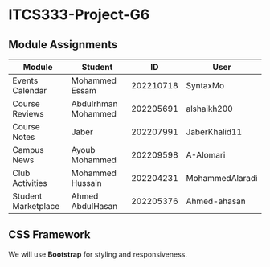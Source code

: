 # ITCS333-Project-G6

## Module Assignments
| Module | Student | ID | User
|---------------------|----------------------|----------------------|----------------------|
| Events Calendar | Mohammed Essam | 202210718 | SyntaxMo
| Course Reviews | Abdulrhman Mohammed | 202205691 | alshaikh200
| Course Notes | Jaber | 202207991 | JaberKhalid11
| Campus News | Ayoub Mohammed | 202209598 | A-Alomari |
| Club Activities | Mohammed Hussain | 202204231 | MohammedAlaradi
| Student Marketplace | Ahmed AbdulHasan | 202205376 | Ahmed-ahasan

## CSS Framework
We will use **Bootstrap** for styling and responsiveness.
